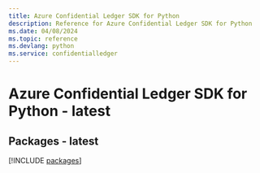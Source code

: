 ```yaml
---
title: Azure Confidential Ledger SDK for Python
description: Reference for Azure Confidential Ledger SDK for Python
ms.date: 04/08/2024
ms.topic: reference
ms.devlang: python
ms.service: confidentialledger
---
```

# Azure Confidential Ledger SDK for Python - latest
## Packages - latest
[!INCLUDE [packages](confidential-ledger-index.md)]